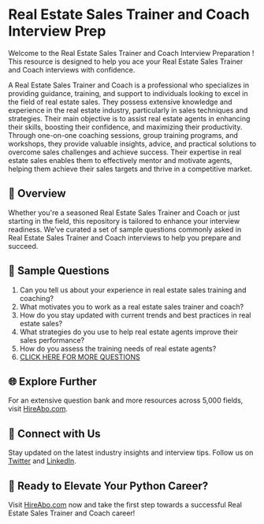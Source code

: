 # Real Estate Sales Trainer and Coach Interview Prep

Welcome to the Real Estate Sales Trainer and Coach Interview Preparation ! This resource is designed to help you ace your Real Estate Sales Trainer and Coach interviews with confidence.

A Real Estate Sales Trainer and Coach is a professional who specializes in providing guidance, training, and support to individuals looking to excel in the field of real estate sales. They possess extensive knowledge and experience in the real estate industry, particularly in sales techniques and strategies. Their main objective is to assist real estate agents in enhancing their skills, boosting their confidence, and maximizing their productivity. Through one-on-one coaching sessions, group training programs, and workshops, they provide valuable insights, advice, and practical solutions to overcome sales challenges and achieve success. Their expertise in real estate sales enables them to effectively mentor and motivate agents, helping them achieve their sales targets and thrive in a competitive market.

## 🚀 Overview

Whether you're a seasoned Real Estate Sales Trainer and Coach or just starting in the field, this repository is tailored to enhance your interview readiness. We've curated a set of sample questions commonly asked in Real Estate Sales Trainer and Coach interviews to help you prepare and succeed.

## 📝 Sample Questions

1. Can you tell us about your experience in real estate sales training and coaching?
2. What motivates you to work as a real estate sales trainer and coach?
3. How do you stay updated with current trends and best practices in real estate sales?
4. What strategies do you use to help real estate agents improve their sales performance?
5. How do you assess the training needs of real estate agents?
6. [CLICK HERE FOR MORE QUESTIONS](https://hireabo.com/job/21_0_38/Real%20Estate%20Sales%20Trainer%20and%20Coach)

## 🌐 Explore Further

For an extensive question bank and more resources across 5,000 fields, visit [HireAbo.com](https://www.hireabo.com).

## 📱 Connect with Us

Stay updated on the latest industry insights and interview tips. Follow us on [Twitter](https://twitter.com/hireabo) and [LinkedIn](https://www.linkedin.com/in/hire-abo-3609972a8/).

## 🚀 Ready to Elevate Your Python Career?

Visit [HireAbo.com](https://www.hireabo.com) now and take the first step towards a successful Real Estate Sales Trainer and Coach career!